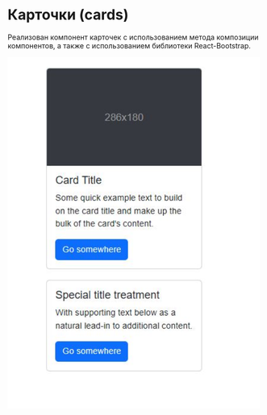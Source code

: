 # Карточки (cards)

Реализован компонент карточек с использованием метода композиции компонентов, а также с использованием библиотеки React-Bootstrap.

<img width="500" alt="cards-screenshot" src="https://github.com/Mali-zi/cards/blob/master/src/components/cards-screenshot.JPG?raw=true">